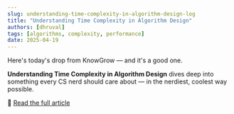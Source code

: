 ```yaml
---
slug: understanding-time-complexity-in-algorithm-design-log
title: "Understanding Time Complexity in Algorithm Design"
authors: [dhruval]
tags: [algorithms, complexity, performance]
date: 2025-04-19
---
```


Here's today's drop from KnowGrow — and it's a good one.

**Understanding Time Complexity in Algorithm Design** dives deep into something every CS nerd should care about — in the nerdiest, coolest way possible.

🔗 [Read the full article](/docs/understanding-time-complexity-in-algorithm-design)
